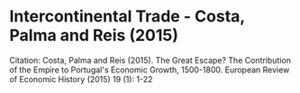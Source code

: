 # Intercontinental Trade - Costa, Palma and Reis (2015)

Citation: Costa, Palma and Reis (2015). The Great Escape? The Contribution of the Empire to Portugal's Economic Growth, 1500-1800. European Review of Economic History (2015) 19 (1): 1-22